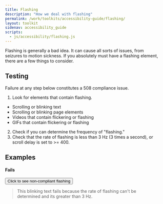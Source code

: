 ```yaml
---
title: Flashing
description: "How we deal with flashing"
permalink: /work/toolkits/accessibility-guide/flashing/
layout: toolkit
sidenav: accessibility_guide
scripts:
  - js/accessibility/flashing.js
---
```

Flashing is generally a bad idea. It can cause all sorts of issues, from seizures to motion sickness. If you absolutely must have a flashing element, there are a few things to consider.

## Testing

Failure at any step below constitutes a 508 compliance issue.

1. Look for elements that contain flashing.
  * Scrolling or blinking text
  * Scrolling or blinking page elements
  * Videos that contain flickering or flashing
  * GIFs that contain flickering or flashing
2. Check if you can determine the frequency of "flashing."
3. Check that the rate of flashing is less than 3 Hz (3 times a second), or scroll delay is set to >= 400.

## Examples

#### Fails
<button type="button" id="blinkbutton">Click to see non-compliant flashing</button>
<span class="blink" style="display:none;">This text is blinking</span>

> This blinking text fails because the rate of flashing can't be determined and its greater than 3 Hz.
